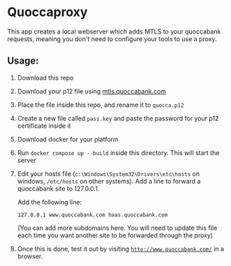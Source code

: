 # Quoccaproxy

This app creates a local webserver which adds MTLS to your quoccabank requests, meaning you don't need to configure your tools to use a proxy.

## Usage:

1. Download this repo
1. Download your p12 file using [mtls.quoccabank.com](https://mtls.quoccabank.com)
1. Place the file inside this repo, and rename it to `quocca.p12`
1. Create a new file called `pass.key` and paste the password for your p12 certificate inside it
1. Download docker for your platform
1. Run `docker compose up --build` inside this directory. This will start the server
1. Edit your hosts file (`c:\Windows\System32\Drivers\etc\hosts` on windows, `/etc/hosts` on other systems). Add a line to forward a quoccabank site to 127.0.0.1.

    Add the following line:

    ```
    127.0.0.1 www.quoccabank.com haas.quoccabank.com
    ```

    (You can add more subdomains here. You will need to update this file each time you want another site to be forwarded through the proxy)
1. Once this is done, test it out by visiting [`http://www.quoccabank.com/`](http://www.quoccabank.com/) in a browser.
